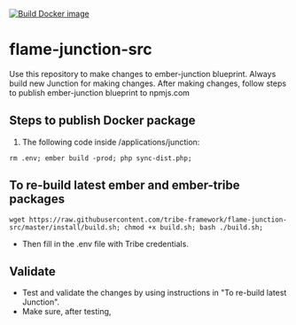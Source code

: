 [![Build Docker image](https://github.com/tribe-framework/junction/actions/workflows/docker-publish.yml/badge.svg)](https://github.com/tribe-framework/junction/actions/workflows/docker-publish.yml)

# flame-junction-src

Use this repository to make changes to ember-junction blueprint. Always build new Junction for making changes. After making changes, follow steps to publish ember-junction blueprint to npmjs.com

## Steps to publish Docker package

1. The following code inside /applications/junction:

```
rm .env; ember build -prod; php sync-dist.php;
```

## To re-build latest ember and ember-tribe packages

```
wget https://raw.githubusercontent.com/tribe-framework/flame-junction-src/master/install/build.sh; chmod +x build.sh; bash ./build.sh;
```

- Then fill in the .env file with Tribe credentials.

## Validate

- Test and validate the changes by using instructions in "To re-build latest Junction".
- Make sure, after testing,
